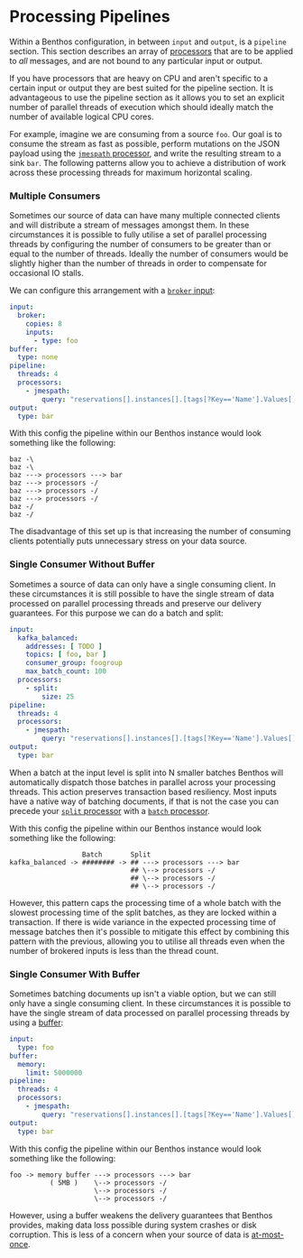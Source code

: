 Processing Pipelines
====================

Within a Benthos configuration, in between `input` and `output`, is a `pipeline` section. This section describes an array of [processors][processors] that are to be applied to *all* messages, and are not bound to any particular input or output.

If you have processors that are heavy on CPU and aren't specific to a certain input or output they are best suited for the pipeline section. It is advantageous to use the pipeline section as it allows you to set an explicit number of parallel threads of execution which should ideally match the number of available logical CPU cores.

For example, imagine we are consuming from a source `foo`. Our goal is to consume the stream as fast as possible, perform mutations on the JSON payload using the [`jmespath` processor][jmespath-processor], and write the resulting stream to a sink `bar`. The following patterns allow you to achieve a distribution of work across these processing threads for maximum horizontal scaling.

### Multiple Consumers

Sometimes our source of data can have many multiple connected clients and will distribute a stream of messages amongst them. In these circumstances it is possible to fully utilise a set of parallel processing threads by configuring the number of consumers to be greater than or equal to the number of threads. Ideally the number of consumers would be slightly higher than the number of threads in order to compensate for occasional IO stalls.

We can configure this arrangement with a [`broker` input][broker-input]:

```yaml
input:
  broker:
    copies: 8
    inputs:
      - type: foo
buffer:
  type: none
pipeline:
  threads: 4
  processors:
    - jmespath:
        query: "reservations[].instances[].[tags[?Key=='Name'].Values[] | [0], type, state.name]"
output:
  type: bar
```

With this config the pipeline within our Benthos instance would look something like the following:

```text
baz -\
baz -\
baz ---> processors ---> bar
baz ---> processors -/
baz ---> processors -/
baz ---> processors -/
baz -/
baz -/
```

The disadvantage of this set up is that increasing the number of consuming clients potentially puts unnecessary stress on your data source.

### Single Consumer Without Buffer

Sometimes a source of data can only have a single consuming client. In these circumstances it is still possible to have the single stream of data processed on parallel processing threads and preserve our delivery guarantees. For this purpose we can do a batch and split:

```yaml
input:
  kafka_balanced:
    addresses: [ TODO ]
    topics: [ foo, bar ]
    consumer_group: foogroup
    max_batch_count: 100
  processors:
    - split:
        size: 25
pipeline:
  threads: 4
  processors:
    - jmespath:
        query: "reservations[].instances[].[tags[?Key=='Name'].Values[] | [0], type, state.name]"
output:
  type: bar
```

When a batch at the input level is split into N smaller batches Benthos will automatically dispatch those batches in parallel across your processing threads. This action preserves transaction based resiliency. Most inputs have a native way of batching documents, if that is not the case you can precede your [`split` processor][split-proc] with a [`batch` processor][batch-proc].

With this config the pipeline within our Benthos instance would look something like the following:

```text
                  Batch       Split
kafka_balanced -> ######## -> ## ---> processors ---> bar
                              ## \--> processors -/
                              ## \--> processors -/
                              ## \--> processors -/
```

However, this pattern caps the processing time of a whole batch with the slowest processing time of the split batches, as they are locked within a transaction. If there is wide variance in the expected processing time of message batches then it's possible to mitigate this effect by combining this pattern with the previous, allowing you to utilise all threads even when the number of brokered inputs is less than the thread count.

### Single Consumer With Buffer

Sometimes batching documents up isn't a viable option, but we can still only have a single consuming client. In these circumstances it is possible to have the single stream of data processed on parallel processing threads by using a [buffer][buffers]:

```yaml
input:
  type: foo
buffer:
  memory:
    limit: 5000000
pipeline:
  threads: 4
  processors:
    - jmespath:
        query: "reservations[].instances[].[tags[?Key=='Name'].Values[] | [0], type, state.name]"
output:
  type: bar
```

With this config the pipeline within our Benthos instance would look something like the following:

```text
foo -> memory buffer ---> processors ---> bar
          ( 5MB )    \--> processors -/
                     \--> processors -/
                     \--> processors -/
```

However, using a buffer weakens the delivery guarantees that Benthos provides, making data loss possible during system crashes or disk corruption. This is less of a concern when your source of data is [at-most-once][search-amo].

[processors]: ./processors/README.md
[jmespath-processor]: ./processors/README.md#jmespath
[split-proc]: ./processors/README.md#split
[batch-proc]: ./processors/README.md#batch
[broker-input]: ./inputs/README.md#broker
[broker-output]: ./outputs/README.md#broker
[buffers]: ./buffers/README.md
[search-amo]: https://duckduckgo.com/?q=at+most+once
[search-alo]: https://duckduckgo.com/?q=at+least+once